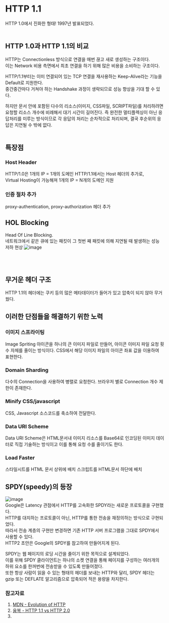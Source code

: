 # HTTP 1.1 
HTTP 1.0에서 진화한 형태! 1997년 발표되었다.
<br/><br/>
## HTTP 1.0과 HTTP 1.1의 비교
HTTP는 Connectionless 방식으로 연결을 매번 끊고 새로 생성하는 구조이다.   
이는 Network 비용 측면에서 최초 연결을 하기 위해 많은 비용을 소비하는 구조이다.   
   
HTTP/1.1부터는 이미 연결되어 있는 TCP 연결을 재사용하는 Keep-Alive라는 기능을 Default로 지원한다.   
중간중간마다 거쳐야 하는 Handshake 과정이 생략되므로 성능 향상을 기대 할 수 있다.
   
하지만 문서 안에 포함된 다수의 리소스(이미지, CSS파일, SCRIPT파일)를 처리하려면 요청할 리소스 개수에 비례해서 대기 시간이 길어진다.
즉 완전한 멀티플렉싱이 아닌 응답처리를 미루는 방식이므로 각 응답의 처리는 순차적으로 처리되며, 결국 후순위의 응답은 지연될 수 밖에 없다.
<br/><br/>

## 특장점
### Host Header
HTTP/1.0은 1개의 IP = 1개의 도메인 HTTP/1.1에서는 Host 헤더의 추가로,    
Virtual Hosting이 가능해져 1개의 IP = N개의 도메인 지원    
   
### 인증 절차 추가   
proxy-authentication, proxy-authorization 헤더 추가   
    
## HOL Blocking  
Head Of Line Blocking.   
네트워크에서 같은 큐에 있는 패킷이 그 첫번 째 패킷에 의해 지연될 때 발생하는 성능 저하 현상
![image](https://user-images.githubusercontent.com/59358570/193714281-ac1fb5a3-a5cb-4e78-8852-b0e6f2818433.png)

<br/><br/>

## 무거운 헤더 구조  
HTTP 1.1의 헤더에는 쿠키 등의 많은 메타데이터가 들어가 있고 압축이 되지 않아 무거웠다.

   
## 이러한 단점들을 해결하기 위한 노력
### 이미지 스프라이팅   
Image Spriting 아이콘을 하나의 큰 이미지 파일로 만들어, 아이콘 이미지 파일 요청 횟수 자체를 줄이는 방식이다. 
CSS에서 해당 이미지 파일의 아이콘 좌표 값을 이용하여 표현한다. 
   
### Domain Sharding 
다수의 Connection을 사용하여 병렬로 요청한다. 브라우저 별로 Connection 개수 제한이 존재한다. 
   
### Minify CSS/javascript
CSS, Javascript 소스코드를 축소하여 전달한다.
   
### Data URI Scheme 
Data URI Scheme은 HTML문서내 이미지 리소스를 Base64로 인코딩된 이미지 데이터로 직접 기술하는 방식이고 이를 통해 요청 수를 줄이기도 한다.
   
### Load Faster
스타일시트를 HTML 문서 상위에 배치 스크립트를 HTML문서 하단에 배치
   
      
## SPDY(speedy)의 등장   
![image](https://user-images.githubusercontent.com/59358570/193715188-b3efec4a-cda9-4d20-a535-24a10aaa01c6.png)   
Google은 Latency 관점에서 HTTP를 고속화한 SPDY라는 새로운 프로토콜을 구현했다.   
HTTP를 대치하는 프로토콜이 아닌, HTTP를 통한 전송을 재정의하는 방식으로 구현되었다.   
따라서 전송 계층의 구현만 변경하면 기존 HTTP 서버 프로그램을 그대로 SPDY에서 사용할 수 있다.   
HTTP2 초안은 Google의 SPDY를 참고하여 만들어지게 된다.   

SPDY는 웹 페이지의 로딩 시간을 줄이기 위한 목적으로 설계되었다.   
이를 위해 SPDY 클라이언트는 하나의 소켓 연결을 통해 페이지를 구성하는 여러개의 하위 요소를 한꺼번에 전송받을 수 있도록 만들어졌다.   
또한 항상 사람이 읽을 수 있는 형태의 헤더를 보내는 HTTP와 달리, SPDY 헤더는 gzip 또는 DEFLATE 알고리즘으로 압축되어 적은 용량을 차지한다.   
   
### 참고자료   
1. [MDN - Evolution of HTTP](https://developer.mozilla.org/ko/docs/Web/HTTP/Basics_of_HTTP/Evolution_of_HTTP)   
2. [융복 - HTTP 1.1 vs HTTP 2.0](https://ybdeveloper.tistory.com/116#toc-HTTP%202%EC%9D%98%20%ED%83%84%EC%83%9D)
3. 
